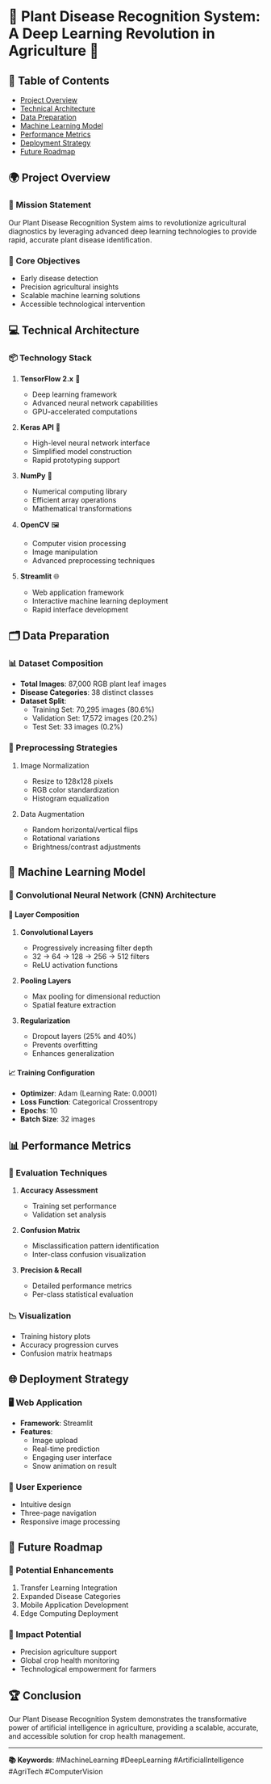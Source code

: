 # 🚜 Plant Disease Recognition System: A Deep Learning Revolution in Agriculture 🌱

## 📘 Table of Contents
- [Project Overview](#project-overview)
- [Technical Architecture](#technical-architecture)
- [Data Preparation](#data-preparation)
- [Machine Learning Model](#machine-learning-model)
- [Performance Metrics](#performance-metrics)
- [Deployment Strategy](#deployment-strategy)
- [Future Roadmap](#future-roadmap)

## 🌍 Project Overview

### 🎯 Mission Statement
Our Plant Disease Recognition System aims to revolutionize agricultural diagnostics by leveraging advanced deep learning technologies to provide rapid, accurate plant disease identification. 

### 🔬 Core Objectives
- Early disease detection
- Precision agricultural insights
- Scalable machine learning solutions
- Accessible technological intervention

## 💻 Technical Architecture

### 📦 Technology Stack
1. **TensorFlow 2.x** 🧠
   - Deep learning framework
   - Advanced neural network capabilities
   - GPU-accelerated computations

2. **Keras API** 🔗
   - High-level neural network interface
   - Simplified model construction
   - Rapid prototyping support

3. **NumPy** 🔢
   - Numerical computing library
   - Efficient array operations
   - Mathematical transformations

4. **OpenCV** 🖼️
   - Computer vision processing
   - Image manipulation
   - Advanced preprocessing techniques

5. **Streamlit** 🌐
   - Web application framework
   - Interactive machine learning deployment
   - Rapid interface development

## 🗂️ Data Preparation

### 📊 Dataset Composition
- **Total Images**: 87,000 RGB plant leaf images
- **Disease Categories**: 38 distinct classes
- **Dataset Split**:
  - Training Set: 70,295 images (80.6%)
  - Validation Set: 17,572 images (20.2%)
  - Test Set: 33 images (0.2%)

### 🧹 Preprocessing Strategies
1. Image Normalization
   - Resize to 128x128 pixels
   - RGB color standardization
   - Histogram equalization

2. Data Augmentation
   - Random horizontal/vertical flips
   - Rotational variations
   - Brightness/contrast adjustments

## 🤖 Machine Learning Model

### 🧬 Convolutional Neural Network (CNN) Architecture

#### 🔧 Layer Composition
1. **Convolutional Layers**
   - Progressively increasing filter depth
   - 32 → 64 → 128 → 256 → 512 filters
   - ReLU activation functions

2. **Pooling Layers**
   - Max pooling for dimensional reduction
   - Spatial feature extraction

3. **Regularization**
   - Dropout layers (25% and 40%)
   - Prevents overfitting
   - Enhances generalization

#### 📈 Training Configuration
- **Optimizer**: Adam (Learning Rate: 0.0001)
- **Loss Function**: Categorical Crossentropy
- **Epochs**: 10
- **Batch Size**: 32 images

## 📊 Performance Metrics

### 🎯 Evaluation Techniques
1. **Accuracy Assessment**
   - Training set performance
   - Validation set analysis

2. **Confusion Matrix**
   - Misclassification pattern identification
   - Inter-class confusion visualization

3. **Precision & Recall**
   - Detailed performance metrics
   - Per-class statistical evaluation

### 📉 Visualization
- Training history plots
- Accuracy progression curves
- Confusion matrix heatmaps

## 🌐 Deployment Strategy

### 🖥️ Web Application
- **Framework**: Streamlit
- **Features**:
  - Image upload
  - Real-time prediction
  - Engaging user interface
  - Snow animation on result

### 📱 User Experience
- Intuitive design
- Three-page navigation
- Responsive image processing

## 🚀 Future Roadmap

### 🔬 Potential Enhancements
1. Transfer Learning Integration
2. Expanded Disease Categories
3. Mobile Application Development
4. Edge Computing Deployment

### 🌱 Impact Potential
- Precision agriculture support
- Global crop health monitoring
- Technological empowerment for farmers

## 🏆 Conclusion

Our Plant Disease Recognition System demonstrates the transformative power of artificial intelligence in agriculture, providing a scalable, accurate, and accessible solution for crop health management.

---

**📚 Keywords**: #MachineLearning #DeepLearning #ArtificialIntelligence #AgriTech #ComputerVision 

